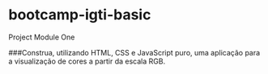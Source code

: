 # bootcamp-igti-basic
Project Module One

###Construa, utilizando HTML, CSS e JavaScript puro, uma aplicação para a visualização de cores a partir da escala RGB.
